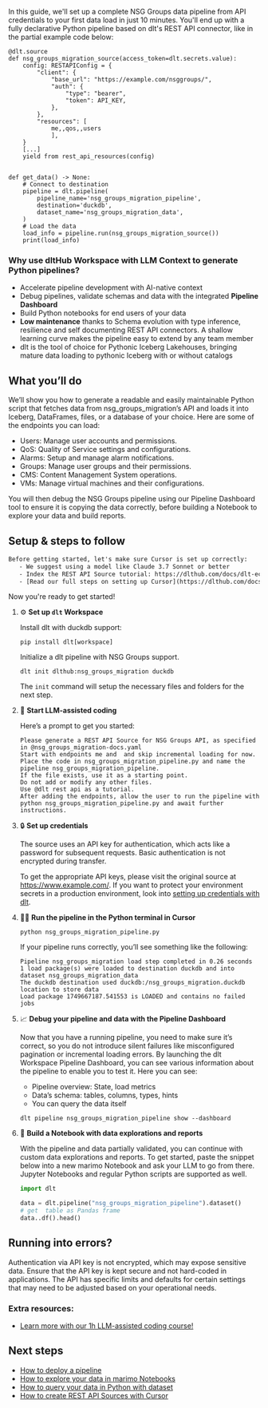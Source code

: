 In this guide, we'll set up a complete NSG Groups data pipeline from API credentials to your first data load in just 10 minutes. You'll end up with a fully declarative Python pipeline based on dlt's REST API connector, like in the partial example code below:

```python-outcome
@dlt.source
def nsg_groups_migration_source(access_token=dlt.secrets.value):
    config: RESTAPIConfig = {
        "client": {
            "base_url": "https://example.com/nsggroups/",
            "auth": {
                "type": "bearer",
                "token": API_KEY,
            },
        },
        "resources": [
            me,,qos,,users
            ],
    }
    [...]
    yield from rest_api_resources(config)


def get_data() -> None:
    # Connect to destination
    pipeline = dlt.pipeline(
        pipeline_name='nsg_groups_migration_pipeline',
        destination='duckdb',
        dataset_name='nsg_groups_migration_data', 
    )
    # Load the data
    load_info = pipeline.run(nsg_groups_migration_source())
    print(load_info) 
```

### Why use dltHub Workspace with LLM Context to generate Python pipelines?

- Accelerate pipeline development with AI-native context
- Debug pipelines, validate schemas and data with the integrated **Pipeline Dashboard**
- Build Python notebooks for end users of your data
- **Low maintenance** thanks to Schema evolution with type inference, resilience and self documenting REST API connectors. A shallow learning curve makes the pipeline easy to extend by any team member
- dlt is the tool of choice for Pythonic Iceberg Lakehouses, bringing mature data loading to pythonic Iceberg with or without catalogs

## What you’ll do

We’ll show you how to generate a readable and easily maintainable Python script that fetches data from nsg_groups_migration’s API and loads it into Iceberg, DataFrames, files, or a database of your choice. Here are some of the endpoints you can load:

- Users: Manage user accounts and permissions.
- QoS: Quality of Service settings and configurations.
- Alarms: Setup and manage alarm notifications.
- Groups: Manage user groups and their permissions.
- CMS: Content Management System operations.
- VMs: Manage virtual machines and their configurations.

You will then debug the NSG Groups pipeline using our Pipeline Dashboard tool to ensure it is copying the data correctly, before building a Notebook to explore your data and build reports.

## Setup & steps to follow

```default
Before getting started, let's make sure Cursor is set up correctly:
   - We suggest using a model like Claude 3.7 Sonnet or better
   - Index the REST API Source tutorial: https://dlthub.com/docs/dlt-ecosystem/verified-sources/rest_api/ and add it to context as **@dlt rest api**
   - [Read our full steps on setting up Cursor](https://dlthub.com/docs/dlt-ecosystem/llm-tooling/cursor-restapi#23-configuring-cursor-with-documentation)
```

Now you're ready to get started!

1. ⚙️ **Set up `dlt` Workspace**
    
    Install dlt with duckdb support:
    ```shell
    pip install dlt[workspace]
    ```

    Initialize a dlt pipeline with NSG Groups support.
    ```shell
    dlt init dlthub:nsg_groups_migration duckdb
    ```

    The `init` command will setup the necessary files and folders for the next step.
    
2. 🤠 **Start LLM-assisted coding**
    
    Here’s a prompt to get you started:
    
    ```prompt
    Please generate a REST API Source for NSG Groups API, as specified in @nsg_groups_migration-docs.yaml 
    Start with endpoints me and  and skip incremental loading for now. 
    Place the code in nsg_groups_migration_pipeline.py and name the pipeline nsg_groups_migration_pipeline. 
    If the file exists, use it as a starting point. 
    Do not add or modify any other files. 
    Use @dlt rest api as a tutorial. 
    After adding the endpoints, allow the user to run the pipeline with python nsg_groups_migration_pipeline.py and await further instructions.
    ```

    
3. 🔒 **Set up credentials** 
    
    The source uses an API key for authentication, which acts like a password for subsequent requests. Basic authentication is not encrypted during transfer.
    
    To get the appropriate API keys, please visit the original source at https://www.example.com/.
    If you want to protect your environment secrets in a production environment, look into [setting up credentials with dlt](https://dlthub.com/docs/walkthroughs/add_credentials).
    
4. 🏃‍♀️ **Run the pipeline in the Python terminal in Cursor**
    
    ```shell
    python nsg_groups_migration_pipeline.py
    ```
    
    If your pipeline runs correctly, you’ll see something like the following:
    
    ```shell
    Pipeline nsg_groups_migration load step completed in 0.26 seconds
    1 load package(s) were loaded to destination duckdb and into dataset nsg_groups_migration_data
    The duckdb destination used duckdb:/nsg_groups_migration.duckdb location to store data
    Load package 1749667187.541553 is LOADED and contains no failed jobs
    ```
    
5. 📈 **Debug your pipeline and data with the Pipeline Dashboard**

    Now that you have a running pipeline, you need to make sure it’s correct, so you do not introduce silent failures like misconfigured pagination or incremental loading errors. By launching the dlt Workspace Pipeline Dashboard, you can see various information about the pipeline to enable you to test it. Here you can see:
    - Pipeline overview: State, load metrics
    - Data’s schema: tables, columns, types, hints
    - You can query the data itself
    
    ```shell
    dlt pipeline nsg_groups_migration_pipeline show --dashboard
    ```
    
6. 🐍 **Build a Notebook with data explorations and reports**

    With the pipeline and data partially validated, you can continue with custom data explorations and reports. To get started, paste the snippet below into a new marimo Notebook and ask your LLM to go from there. Jupyter Notebooks and regular Python scripts are supported as well.

    
    ```python
    import dlt

   data = dlt.pipeline("nsg_groups_migration_pipeline").dataset()
   # get  table as Pandas frame
   data..df().head()
    ```

## Running into errors?

Authentication via API key is not encrypted, which may expose sensitive data. Ensure that the API key is kept secure and not hard-coded in applications. The API has specific limits and defaults for certain settings that may need to be adjusted based on your operational needs.

### Extra resources:

- [Learn more with our 1h LLM-assisted coding course!](https://www.youtube.com/watch?v=GGid70rnJuM)

## Next steps

- [How to deploy a pipeline](https://dlthub.com/docs/walkthroughs/deploy-a-pipeline)
- [How to explore your data in marimo Notebooks](https://dlthub.com/docs/general-usage/dataset-access/marimo)
- [How to query your data in Python with dataset](https://dlthub.com/docs/general-usage/dataset-access/dataset)
- [How to create REST API Sources with Cursor](https://dlthub.com/docs/dlt-ecosystem/llm-tooling/cursor-restapi)